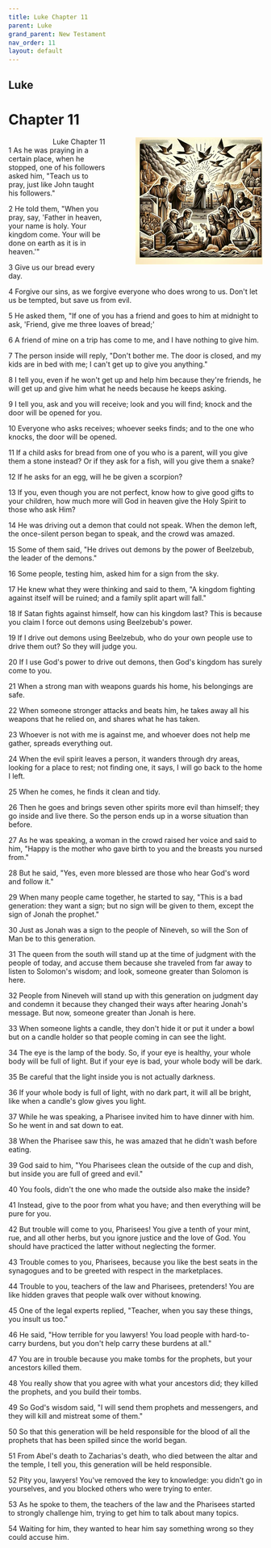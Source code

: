 ```yaml
---
title: Luke Chapter 11
parent: Luke
grand_parent: New Testament
nav_order: 11
layout: default
---
```


## Luke

# Chapter 11

<div style="clear: both; text-align: right;">
    <img src="/assets/Image/Luke/500/11.jpg" alt="Luke Chapter 11" class="chapter-image" style="max-width: 50%; height: auto; float: right; margin: 0 0 10px 10px; padding-left: 10%;">
    <figcaption style="font-size: 14px;">Luke Chapter 11</figcaption>
</div>
1 As he was praying in a certain place, when he stopped, one of his followers asked him, "Teach us to pray, just like John taught his followers."

2 He told them, "When you pray, say, 'Father in heaven, your name is holy. Your kingdom come. Your will be done on earth as it is in heaven.'"

3 Give us our bread every day.

4 Forgive our sins, as we forgive everyone who does wrong to us. Don't let us be tempted, but save us from evil.

5 He asked them, "If one of you has a friend and goes to him at midnight to ask, 'Friend, give me three loaves of bread;'

6 A friend of mine on a trip has come to me, and I have nothing to give him.

7 The person inside will reply, "Don't bother me. The door is closed, and my kids are in bed with me; I can't get up to give you anything."

8 I tell you, even if he won't get up and help him because they're friends, he will get up and give him what he needs because he keeps asking.

9 I tell you, ask and you will receive; look and you will find; knock and the door will be opened for you.

10 Everyone who asks receives; whoever seeks finds; and to the one who knocks, the door will be opened.

11 If a child asks for bread from one of you who is a parent, will you give them a stone instead? Or if they ask for a fish, will you give them a snake?

12 If he asks for an egg, will he be given a scorpion?

13 If you, even though you are not perfect, know how to give good gifts to your children, how much more will God in heaven give the Holy Spirit to those who ask Him?

14 He was driving out a demon that could not speak. When the demon left, the once-silent person began to speak, and the crowd was amazed.

15 Some of them said, "He drives out demons by the power of Beelzebub, the leader of the demons."

16 Some people, testing him, asked him for a sign from the sky.

17 He knew what they were thinking and said to them, "A kingdom fighting against itself will be ruined; and a family split apart will fall."

18 If Satan fights against himself, how can his kingdom last? This is because you claim I force out demons using Beelzebub's power.

19 If I drive out demons using Beelzebub, who do your own people use to drive them out? So they will judge you.

20 If I use God's power to drive out demons, then God's kingdom has surely come to you.

21 When a strong man with weapons guards his home, his belongings are safe.

22 When someone stronger attacks and beats him, he takes away all his weapons that he relied on, and shares what he has taken.

23 Whoever is not with me is against me, and whoever does not help me gather, spreads everything out.

24 When the evil spirit leaves a person, it wanders through dry areas, looking for a place to rest; not finding one, it says, I will go back to the home I left.

25 When he comes, he finds it clean and tidy.

26 Then he goes and brings seven other spirits more evil than himself; they go inside and live there. So the person ends up in a worse situation than before.

27 As he was speaking, a woman in the crowd raised her voice and said to him, "Happy is the mother who gave birth to you and the breasts you nursed from."

28 But he said, "Yes, even more blessed are those who hear God's word and follow it."

29 When many people came together, he started to say, "This is a bad generation: they want a sign; but no sign will be given to them, except the sign of Jonah the prophet."

30 Just as Jonah was a sign to the people of Nineveh, so will the Son of Man be to this generation.

31 The queen from the south will stand up at the time of judgment with the people of today, and accuse them because she traveled from far away to listen to Solomon's wisdom; and look, someone greater than Solomon is here.

32 People from Nineveh will stand up with this generation on judgment day and condemn it because they changed their ways after hearing Jonah's message. But now, someone greater than Jonah is here.

33 When someone lights a candle, they don't hide it or put it under a bowl but on a candle holder so that people coming in can see the light.

34 The eye is the lamp of the body. So, if your eye is healthy, your whole body will be full of light. But if your eye is bad, your whole body will be dark.

35 Be careful that the light inside you is not actually darkness.

36 If your whole body is full of light, with no dark part, it will all be bright, like when a candle's glow gives you light.

37 While he was speaking, a Pharisee invited him to have dinner with him. So he went in and sat down to eat.

38 When the Pharisee saw this, he was amazed that he didn't wash before eating.

39 God said to him, "You Pharisees clean the outside of the cup and dish, but inside you are full of greed and evil."

40 You fools, didn't the one who made the outside also make the inside?

41 Instead, give to the poor from what you have; and then everything will be pure for you.

42 But trouble will come to you, Pharisees! You give a tenth of your mint, rue, and all other herbs, but you ignore justice and the love of God. You should have practiced the latter without neglecting the former.

43 Trouble comes to you, Pharisees, because you like the best seats in the synagogues and to be greeted with respect in the marketplaces.

44 Trouble to you, teachers of the law and Pharisees, pretenders! You are like hidden graves that people walk over without knowing.

45 One of the legal experts replied, "Teacher, when you say these things, you insult us too."

46 He said, "How terrible for you lawyers! You load people with hard-to-carry burdens, but you don't help carry these burdens at all."

47 You are in trouble because you make tombs for the prophets, but your ancestors killed them.

48 You really show that you agree with what your ancestors did; they killed the prophets, and you build their tombs.

49 So God's wisdom said, "I will send them prophets and messengers, and they will kill and mistreat some of them."

50 So that this generation will be held responsible for the blood of all the prophets that has been spilled since the world began.

51 From Abel's death to Zacharias's death, who died between the altar and the temple, I tell you, this generation will be held responsible.

52 Pity you, lawyers! You've removed the key to knowledge: you didn't go in yourselves, and you blocked others who were trying to enter.

53 As he spoke to them, the teachers of the law and the Pharisees started to strongly challenge him, trying to get him to talk about many topics.

54 Waiting for him, they wanted to hear him say something wrong so they could accuse him.


